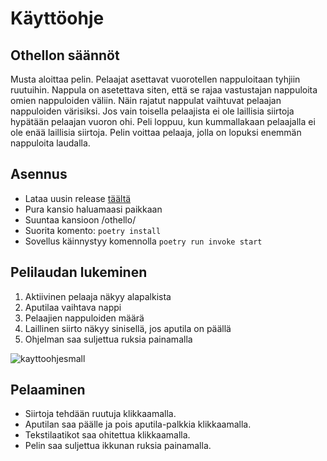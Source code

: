 # Käyttöohje

## Othellon säännöt

Musta aloittaa pelin.
Pelaajat asettavat vuorotellen nappuloitaan tyhjiin ruutuihin.
Nappula on asetettava siten, että se rajaa vastustajan nappuloita omien nappuloiden väliin.
Näin rajatut nappulat vaihtuvat pelaajan nappuloiden värisiksi.
Jos vain toisella pelaajista ei ole laillisia siirtoja hypätään pelaajan vuoron ohi.
Peli loppuu, kun kummallakaan pelaajalla ei ole enää laillisia siirtoja.
Pelin voittaa pelaaja, jolla on lopuksi enemmän nappuloita laudalla.

## Asennus

- Lataa uusin release [täältä](https://github.com/ArtturiV/ot-harjoitustyo/releases)
- Pura kansio haluamaasi paikkaan
- Suuntaa kansioon /othello/
- Suorita komento: `poetry install`
- Sovellus käinnystyy komennolla `poetry run invoke start`

## Pelilaudan lukeminen

1. Aktiivinen pelaaja näkyy alapalkista
2. Aputilaa vaihtava nappi
3. Pelaajien nappuloiden määrä
4. Laillinen siirto näkyy sinisellä, jos aputila on päällä
5. Ohjelman saa suljettua ruksia painamalla

![kayttoohjesmall](https://user-images.githubusercontent.com/61615435/207054389-97c2421b-0041-44c5-a2bb-a4b03c08c014.png)

## Pelaaminen

- Siirtoja tehdään ruutuja klikkaamalla.
- Aputilan saa päälle ja pois aputila-palkkia klikkaamalla.
- Tekstilaatikot saa ohitettua klikkaamalla.
- Pelin saa suljettua ikkunan ruksia painamalla.
